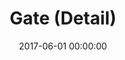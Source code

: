 ---
layout: post
title: Gate (Detail)
description:
date: 2017-06-01 00:00:00
loQualPath: /2017/06/gate-detail/gate-detail-compressed.jpg
hiQualPath: /2017/06/gate-detail/gate-detail.jpg
---